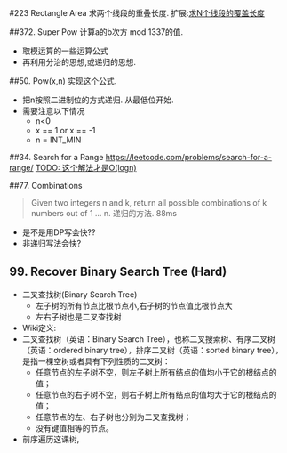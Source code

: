 
#223 Rectangle Area
求两个线段的重叠长度.
扩展:[求N个线段的覆盖长度](http://www.nowcoder.com/questionTerminal/0b4f611b96a24c0980e42509b13b0f42?orderByHotValue=1&done=0&pos=248&mutiTagIds=597&onlyReference=false)

##372. Super Pow
计算a的b次方 mod 1337的值.
* 取模运算的一些运算公式
* 再利用分治的思想,或递归的思想.

##50. Pow(x,n)
实现这个公式.
* 把n按照二进制位的方式递归. 从最低位开始.
* 需要注意以下情况
  * n<0
  * x == 1 or x == -1
  * n = INT_MIN


##34. Search for a Range
https://leetcode.com/problems/search-for-a-range/
[TODO: 这个解法才是O(logn)](https://discuss.leetcode.com/topic/5891/clean-iterative-solution-with-two-binary-searches-with-explanation)

##77. Combinations
>Given two integers n and k, return all possible combinations of k numbers out of 1 ... n.
递归的方法. 88ms
* 是不是用DP写会快??
* 非递归写法会快?

## 99. Recover Binary Search Tree (Hard)
* 二叉查找树(Binary Search Tree)
  * 左子树的所有节点比根节点小,右子树的节点值比根节点大
  * 左右子树也是二叉查找树
* Wiki定义:
* 二叉查找树（英语：Binary Search Tree），也称二叉搜索树、有序二叉树（英语：ordered binary tree），排序二叉树（英语：sorted binary tree），是指一棵空树或者具有下列性质的二叉树：
  * 任意节点的左子树不空，则左子树上所有结点的值均小于它的根结点的值；
  * 任意节点的右子树不空，则右子树上所有结点的值均大于它的根结点的值；
  * 任意节点的左、右子树也分别为二叉查找树；
  * 没有键值相等的节点。
* 前序遍历这课树,
